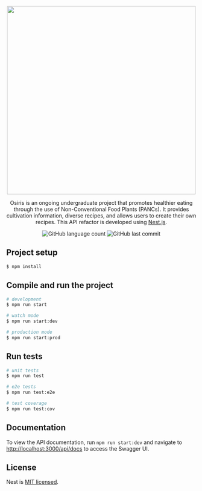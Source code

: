 <p align="center">
   <img src="https://github.com/davitorress/Osiris-app/assets/104948713/5dfe90f9-43a4-442d-b499-04a74b9bfc0a" width="500">
</p>

  <p align="center">Osiris is an ongoing undergraduate project that promotes healthier eating through the use of Non-Conventional Food Plants (PANCs). It provides cultivation information, diverse recipes, and allows users to create their own recipes. This API refactor is developed using <a href="https://nestjs.com/">Nest.js</a>.

</p>

<div align="center">

![GitHub language count](https://img.shields.io/github/languages/count/mfelipegs/Osiris-api-nest)
![GitHub last commit](https://img.shields.io/github/last-commit/mfelipegs/Osiris-api-nest)

</div>

## Project setup

```bash
$ npm install
```

## Compile and run the project

```bash
# development
$ npm run start

# watch mode
$ npm run start:dev

# production mode
$ npm run start:prod
```

## Run tests

```bash
# unit tests
$ npm run test

# e2e tests
$ npm run test:e2e

# test coverage
$ npm run test:cov
```

## Documentation

To view the API documentation, run `npm run start:dev` and navigate to [http://localhost:3000/api/docs](http://localhost:3000/api/docs) to access the Swagger UI.

## License

Nest is [MIT licensed](https://github.com/nestjs/nest/blob/master/LICENSE).
